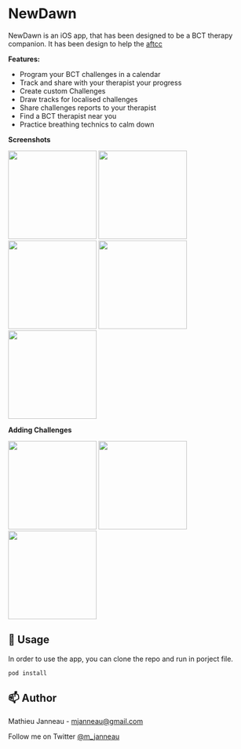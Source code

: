 # NewDawn
NewDawn is an iOS app, that has been designed to be a BCT therapy companion. It has been design to help the [aftcc](http://www.aftcc.org/)

**Features:**

* Program your BCT challenges in a calendar
* Track and share with your therapist your progress
* Create custom Challenges
* Draw tracks for localised challenges
* Share challenges reports to your therapist
* Find a BCT therapist near you
* Practice breathing technics to calm down

**Screenshots**
<div>
<img src= "https://user-images.githubusercontent.com/23486492/40709305-ffa54568-63f5-11e8-8024-200788b171aa.png" width= 180>
<img src= "https://user-images.githubusercontent.com/23486492/40709309-01b04c54-63f6-11e8-973c-21f557b67d73.png" width= 180>
<img src= "https://user-images.githubusercontent.com/23486492/40709316-0398bf9c-63f6-11e8-929a-832a592d3e39.png" width= 180>
<img src= "https://user-images.githubusercontent.com/23486492/40709325-05bbaed8-63f6-11e8-92cd-6a1817e0334c.png" width= 180>
<img src= "https://user-images.githubusercontent.com/23486492/40709330-07852cb2-63f6-11e8-9d09-347f7e9426bc.png" width= 180>
</div>

**Adding Challenges**

<div>
<img src= "https://user-images.githubusercontent.com/23486492/40709337-0aea3ae6-63f6-11e8-9e0c-31eeb552b7d5.png" width= 180>
<img src= "https://user-images.githubusercontent.com/23486492/40709339-0ce012d0-63f6-11e8-8e56-b6155dbdc1a8.png" width= 180>
<img src= "https://user-images.githubusercontent.com/23486492/40709341-0dfc7262-63f6-11e8-8bae-db9b5d0cd211.png" width= 180>
</div>

## 🔧 Usage

In order to use the app, you can clone the repo and run in porject file.

`pod install`


## 📫 Author

Mathieu Janneau - <mjanneau@gmail.com>

Follow me on Twitter [@m_janneau](https://twitter.com/m_janneau)
